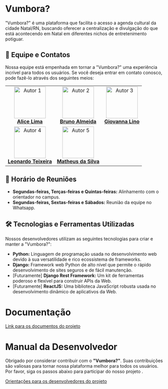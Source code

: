 # Vumbora?

"Vumbora?" é uma plataforma que facilita o acesso a agenda cultural da cidade Natal/RN, buscando oferecer a centralização e divulgação do que está acontecendo em Natal em diferentes nichos de entretenimento potiguar. 

## 👥 Equipe e Contatos

Nossa equipe está empenhada em tornar a "Vumbora?" uma experiência incrível para todos os usuários. Se você deseja entrar em contato conosco, pode fazê-lo através dos seguintes meios:

<table style>
  <tr>
    <td align="center"><a href="https://github.com/alicelimas">
        <img src="https://avatars.githubusercontent.com/alicelimas" width="100px;" alt="Autor 1"/>
        <br />
        <a href="https://github.com/alicelimas"><b>Alice Lima</b></a>
    </td>
        <td align="center"><a href="https://github.com/usuariodebruno">
        <img src="https://avatars.githubusercontent.com/usuariodebruno" width="100px;" alt="Autor 2"/>
        <br />
        <a href="https://github.com/usuariodebruno"><b>Bruno Almeida</b></a>
    </td>
    <td align="center"><a href="https://github.com/gigigabytes">
        <img src="https://avatars.githubusercontent.com/gigigabytes" width="100px;" alt="Autor 3"/>
        <br />
        <a href="https://github.com/gigigabytes"><b>Giovanna Lino</b></a>
    </td>
  </tr>
  <tr> 
    <td align="center"><a href="https://github.com/leomttx">
        <img src="https://avatars.githubusercontent.com/leomttx" width="100px;" alt="Autor 4"/>
        <br />
        <a href="https://github.com/leomttx"><b>Leonardo Teixeira</b></a>
    </td>
	<td align="center"><a href="https://github.com/theussilvas">
		<img src="https://avatars.githubusercontent.com/theussilvas" width="100px;" alt="Autor 5"/>
		<br />
		<a href="https://github.com/theussilvas"><b>Matheus da Silva</b></a>
	</td>
    <td></td>
  </tr>
</table>

## 📅 Horário de Reuniões

- **Segundas-feiras, Terças-feiras e Quintas-feiras:** Alinhamento com o orientador no campus.
- **Segundas-feiras, Sextas-feiras e Sábados:** Reunião da equipe no Whatsapp.

## 🛠️ Tecnologias e Ferramentas Utilizadas

Nossos desenvolvedores utilizam as seguintes tecnologias para criar e manter a "Vumbora?":

- **Python:** Linguagem de programação usada no desenvolvimento web devido à sua versatilidade e rico ecossistema de frameworks.
- **Django:** Framework web Python de alto nível que permite o rápido desenvolvimento de sites seguros e de fácil manutenção.
- [Futuramente] **Django Rest Framework:** Um kit de ferramentas poderoso e flexível para construir APIs da Web.
- [Futuramente] **ReactJS:** Uma biblioteca JavaScript robusta usada no desenvolvimento dinâmico de aplicativos da Web.

# Documentação

[Link para os documentos do projeto](doc/documentacao.md)

# Manual da Desenvolvedor

Obrigado por considerar contribuir com o **"Vumbora?"**. Suas contribuições são valiosas para tornar nossa plataforma melhor para todos os usuários. Por favor, siga os passos abaixo para participar do nosso projeto .

[Orientações para os desenvolvedores do projeto](doc/guia-ds/guia.md)
